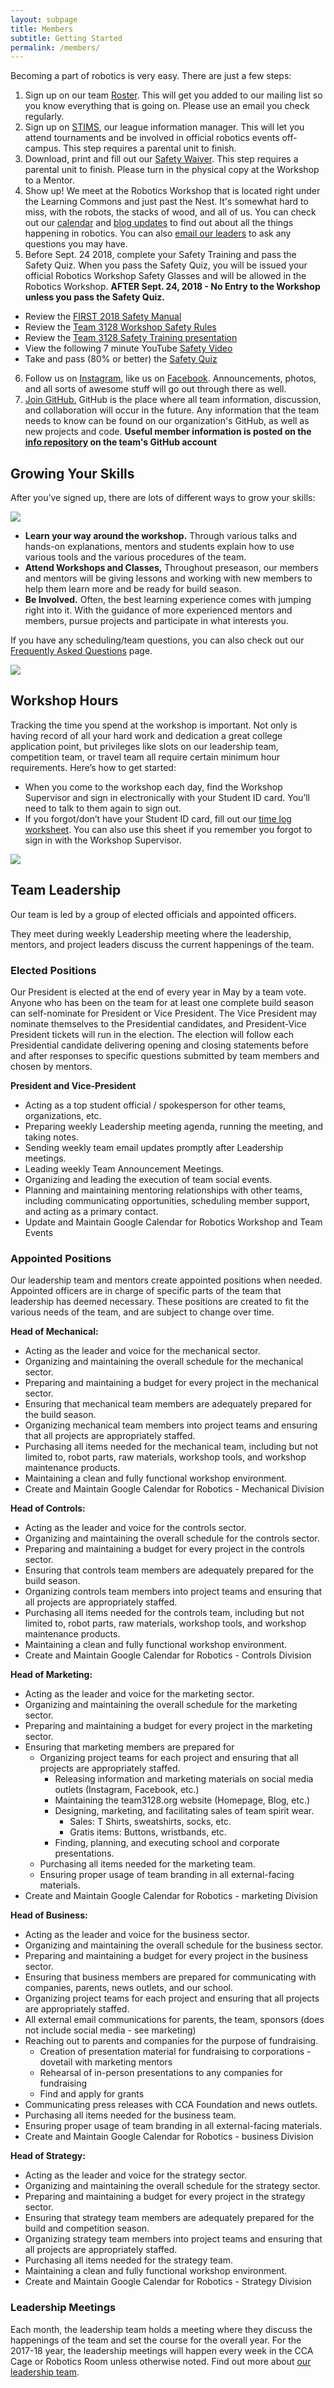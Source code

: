 ```yaml
---
layout: subpage
title: Members
subtitle: Getting Started
permalink: /members/
---
```


Becoming a part of robotics is very easy. There are just a few steps:

1. Sign up on our team [Roster](https://team3128.us17.list-manage.com/subscribe?u=7c13b1f47db9b4f3392eda9f2&id=b93cada25a). This will get you added to our mailing list so you know everything that is going on.  Please use an email you check regularly.
2. Sign up on [STIMS](https://my.usfirst.org/stims/Login.aspx), our league information manager. This will let you attend tournaments and be involved in official robotics events off-campus. This step requires a parental unit to finish.
3. Download, print and fill out our [Safety Waiver](https://drive.google.com/drive/u/0/folders/1RO1MLZCAJqB6rr5H4-3jHY-phqWzB_rC).  This step requires a parental unit to finish.  Please turn in the physical copy at the Workshop to a Mentor.
4. Show up! We meet at the Robotics Workshop that is located right under the Learning Commons and just past the Nest. It's somewhat hard to miss, with the robots, the stacks of wood, and all of us. You can check out our [calendar](/members/calendar/) and [blog updates](/blog/) to find out about all the things happening in robotics. You can also [email our leaders](/contact/) to ask any questions you may have.
5. Before Sept. 24 2018, complete your Safety Training and pass the Safety Quiz.  When you pass the Safety Quiz, you will be issued your official Robotics Workshop Safety Glasses and will be allowed in the Robotics Workshop.  **AFTER Sept. 24, 2018 - No Entry to the Workshop unless you pass the Safety Quiz.**
+ Review the [FIRST 2018 Safety Manual](https://www.firstinspires.org/sites/default/files/uploads/resource_library/2018-first-robotics-competition-safety-manual.pdf)
+ Review the [Team 3128 Workshop Safety Rules](https://docs.google.com/document/d/1WzseSUYmA87MJyWdK_2qxU6KtszhGB_BVom2Pd1KJIc/edit?usp=sharing)
+ Review the [Team 3128 Safety Training presentation](https://docs.google.com/presentation/d/1_PwU0SQLBGlYrsLAWO_iiHXfnwimQYbBl55PwwuunKw/edit?usp=sharing)
+ View the following 7 minute YouTube [Safety Video](https://www.youtube.com/watch?v=fivMiePNjCc)
+ Take and pass (80% or better) the [Safety Quiz](https://goo.gl/forms/ylFgQDfHBM8uaU9j2)
6. Follow us on [Instagram](https://www.instagram.com/stories/3128aluminarwhals/?hl=en), like us on [Facebook](https://www.facebook.com/aluminumnarwhals). Announcements, photos, and all sorts of awesome stuff will go out through there as well.
7. [Join GitHub.](/students/github/) GitHub is the place where all team information, discussion, and collaboration will occur in the future. Any information that the team needs to know can be found on our organization's GitHub, as well as new projects and code. **Useful member information is posted on the [info repository](https://github.com/Team3128/info/wiki) on the team's GitHub account**

## Growing Your Skills

After you’ve signed up, there are lots of different ways to grow your skills:

<img src="/assets/dank-photos/1.jpg" class="leftimage">

+ **Learn your way around the workshop.** Through various talks and hands-on explanations, mentors and students explain how to use various tools and the various procedures of the team.
+ **Attend Workshops and Classes,** Throughout preseason, our members and mentors will be giving lessons and working with new members to help them learn more and be ready for build season.
+ **Be Involved.** Often, the best learning experience comes with jumping right into it. With the guidance of more experienced mentors and members, pursue projects and participate in what interests you.

If you have any scheduling/team questions, you can also check out our [Frequently Asked Questions](/parents/faq/) page.

<img src="/assets/dank-photos/2.JPG" class="rightimage">

## Workshop Hours

Tracking the time you spend at the workshop is important. Not only is having record of all your hard work and dedication a great college application point, but privileges like slots on our leadership team, competition team, or travel team all require certain minimum hour requirements. Here’s how to get started:

+ When you come to the workshop each day, find the Workshop Supervisor and sign in electronically with your Student ID card. You’ll need to talk to them again to sign out.
+ If you forgot/don’t have your Student ID card, fill out our [time log worksheet](/assets//documents/FRC_Time_Log_Workshop.pdf). You can also use this sheet if you remember you forgot to sign in with the Workshop Supervisor.

<img src="/assets/dank-photos/6.JPG" class="leftimage">

## Team Leadership

Our team is led by a group of elected officials and appointed officers.

They meet during weekly Leadership meeting where the leadership, mentors, and project leaders discuss the current happenings of the team.

### Elected Positions

Our President is elected at the end of every year in May by a team vote. Anyone who has been on the team for at least one complete build season can self-nominate for President or Vice President. The Vice President may nominate themselves to the Presidential candidates, and President-Vice President tickets will run in the election. The election will follow each Presidential candidate delivering opening and closing statements before and after responses to specific questions submitted by team members and chosen by mentors.

<!--
**Self-Nominations Open:** April 28th  
**Self-Nominations Close:** May 11th  
**Election Day:** May 19th
-->

**President and Vice-President**

+ Acting as a top student official / spokesperson for other teams, organizations, etc.
+ Preparing weekly Leadership meeting agenda, running the meeting, and taking notes.
+ Sending weekly team email updates promptly after Leadership meetings.
+ Leading weekly Team Announcement Meetings.
+ Organizing and leading the execution of team social events.
+ Planning and maintaining mentoring relationships with other teams, including communicating opportunities, scheduling member support, and acting as a primary contact.
+ Update and Maintain Google Calendar for Robotics Workshop and Team Events


### Appointed Positions

Our leadership team and mentors create appointed positions when needed. Appointed officers are in charge of specific parts of the team that leadership has deemed necessary. These positions are created to fit the various needs of the team, and are subject to change over time.

**Head of Mechanical:**

+ Acting as the leader and voice for the mechanical sector.
+ Organizing and maintaining the overall schedule for the mechanical sector.
+ Preparing and maintaining a budget for every project in the mechanical sector.
+ Ensuring that mechanical team members are adequately prepared for the build season.
+ Organizing mechanical team members into project teams and ensuring that all projects are appropriately staffed.
+ Purchasing all items needed for the mechanical team, including but not limited to, robot parts, raw materials, workshop tools, and workshop maintenance products.
+ Maintaining a clean and fully functional workshop environment.
+ Create and Maintain Google Calendar for Robotics - Mechanical Division


**Head of Controls:**

+ Acting as the leader and voice for the controls sector.
+ Organizing and maintaining the overall schedule for the controls sector.
+ Preparing and maintaining a budget for every project in the controls sector.
+ Ensuring that controls team members are adequately prepared for the build season.
+ Organizing controls team members into project teams and ensuring that all projects are appropriately staffed.
+ Purchasing all items needed for the controls team, including but not limited to, robot parts, raw materials, workshop tools, and workshop maintenance products.
+ Maintaining a clean and fully functional workshop environment.
+ Create and Maintain Google Calendar for Robotics - Controls Division

**Head of Marketing:**

+ Acting as the leader and voice for the marketing sector.
+ Organizing and maintaining the overall schedule for the marketing sector.
+ Preparing and maintaining a budget for every project in the marketing sector.
+ Ensuring that marketing members are prepared for 
    + Organizing project teams for each project and ensuring that all projects are appropriately staffed.
        + Releasing information and marketing materials on social media outlets (Instagram, Facebook, etc.)
        + Maintaining the team3128.org website (Homepage, Blog, etc.)
        + Designing, marketing, and facilitating sales of team spirit wear.
            + Sales: T Shirts, sweatshirts, socks, etc.
            + Gratis items: Buttons, wristbands, etc.
        + Finding, planning, and executing school and corporate presentations.
    + Purchasing all items needed for the marketing team.
    + Ensuring proper usage of team branding in all external-facing materials.
+ Create and Maintain Google Calendar for Robotics - marketing Division


**Head of Business:**

+ Acting as the leader and voice for the business sector.
+ Organizing and maintaining the overall schedule for the business sector.
+ Preparing and maintaining a budget for every project in the business sector.
+ Ensuring that business members are prepared for communicating with companies, parents, news outlets, and our school.
+ Organizing project teams for each project and ensuring that all projects are appropriately staffed.
+ All external email communications for parents, the team, sponsors (does not include social media - see marketing)
+ Reaching out to parents and companies for the purpose of fundraising. 
    + Creation of presentation material for fundraising to corporations - dovetail with marketing mentors
    + Rehearsal of in-person presentations to any companies for fundraising
    + Find and apply for grants
+ Communicating press releases with CCA Foundation and news outlets.
+ Purchasing all items needed for the business team.
+ Ensuring proper usage of team branding in all external-facing materials.
+ Create and Maintain Google Calendar for Robotics - business Division

**Head of Strategy:**

+ Acting as the leader and voice for the strategy sector.
+ Organizing and maintaining the overall schedule for the strategy sector.
+ Preparing and maintaining a budget for every project in the strategy sector.
+ Ensuring that strategy team members are adequately prepared for the build and competition season.
+ Organizing strategy team members into project teams and ensuring that all projects are appropriately staffed.
+ Purchasing all items needed for the strategy team.
+ Maintaining a clean and fully functional workshop environment.
+ Create and Maintain Google Calendar for Robotics - Strategy Division

<!--
Chairman's.
Actually this time.
For real
100%
No joke
Literally.
-->

### Leadership Meetings

Each month, the leadership team holds a meeting where they discuss the happenings of the team and set the course for the overall year. For the 2017-18 year, the leadership meetings will happen every week in the CCA Cage or Robotics Room unless otherwise noted. Find out more about [our leadership team](/about/leaders/).

<!--
+ Friday, September 2nd @ 5:00 pm - 6:00 pm
+ Friday, September 9th @ 5:00 pm - 6:00 pm
+ Friday, September 16th @ 5:00 pm - 6:00 pm
+ Friday, September 23rd @ 5:00 pm - 6:00 pm
+ Friday, September 30th @ 5:00 pm - 6:00 pm
+ Friday, October 7th @ 5:00 pm - 6:00 pm
+ Friday, October 14th @ 5:00 pm - 6:00 pm
+ Friday, October 21st @ 5:00 pm - 6:00 pm
+ Friday, October 28th @ 5:00 pm - 6:00 pm
+ Friday, November 4th @ 5:00 pm - 6:00 pm
+ Friday, November 11th @ 5:00 pm - 6:00 pm
+ Friday, November 18th @ 5:00 pm - 6:00 pm
+ Friday, November 25th @ 5:00 pm - 6:00 pm
+ Friday, December 2nd @ 5:00 pm - 6:00 pm
+ Friday, December 9th @ 5:00 pm - 6:00 pm
+ Friday, December 16th @ 5:00 pm - 6:00 pm
+ Friday, January 6th @ 5:00 pm - 6:00 pm
+ Friday, January 13th @ 5:00 pm - 6:00 pm
+ Friday, January 20th @ 5:00 pm - 6:00 pm
+ Friday, January 27th @ 5:00 pm - 6:00 pm
+ Friday, February 3rd @ 5:00 pm - 6:00 pm
+ Friday, February 10th @ 5:00 pm - 6:00 pm
+ Friday, February 17th @ 5:00 pm - 6:00 pm
+ Friday, February 24th @ 5:00 pm - 6:00 pm
+ Friday, March 3rd @ 5:00 pm - 6:00 pm
+ Friday, March 10th @ 4:00 pm - 5:00 pm
+ Friday, March 17th @ 4:00 pm - 5:00 pm
+ Friday, March 24th @ 4:00 pm - 5:00 pm
+ Friday, March 31st @ 4:00 pm - 5:00 pm
+ Friday, April 7th @ 4:00 pm - 5:00 pm
+ Friday, April 14th @ 4:00 pm - 5:00 pm
+ Friday, April 21st @ 4:00 pm - 5:00 pm
+ Friday, April 28th @ 4:00 pm - 5:00 pm
+ Friday, May 5th @ 4:00 pm - 5:00 pm
+ Friday, May 12th @ 4:00 pm - 5:00 pm
+ Friday, May 19th @ 4:00 pm - 5:00 pm
+ Friday, May 26th @ 4:00 pm - 5:00 pm
+ Friday, June 2nd @ 4:00 pm - 5:00 pm
+ Friday, June 9th @ 4:00 pm - 5:00 pm
+ Friday, June 16th @ 4:00 pm - 5:00 pm
-->
